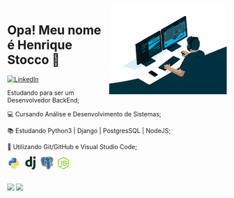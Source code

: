 <img src = "banner.gif" width = "270px" align = "right">

# Opa! Meu nome é Henrique Stocco 👾

<div id="badges">
  <a href = "https://www.linkedin.com/in/henrique-stocco-machado-a80255245">
    <img src="https://img.shields.io/badge/LinkedIn-blue?style=for-the-badge&logo=linkedin&logoColor=white" alt="LinkedIn"/>
  </a>
</div>

Estudando para ser um Desenvolvedor BackEnd;

💻 Cursando Análise e Desenvolvimento de Sistemas;

📚 Estudando Python3 | Django | PostgresSQL | NodeJS;

🧰 Utilizando Git/GitHub e Visual Studio Code;

<div>
  <img src="https://raw.githubusercontent.com/devicons/devicon/master/icons/python/python-original.svg" title="Python3" 
  alt="Python" width="30" height="30"/>&nbsp;
  <img src="https://raw.githubusercontent.com/devicons/devicon/master/icons/django/django-plain.svg" title="Django" 
  alt="Django" width="30" height="30"/>&nbsp;
  <img src="https://raw.githubusercontent.com/devicons/devicon/master/icons/postgresql/postgresql-original.svg" 
  title="PostgresSQL" alt="Postgres" width="30" height="30"/>&nbsp;
  <img src="https://raw.githubusercontent.com/devicons/devicon/master/icons/nodejs/nodejs-plain.svg" title="NodeJS" alt="Node" 
  width="30" height="30"/>&nbsp;
</div>

##

<div align = "left">
<img height = "180em" src="https://github-readme-stats.vercel.app/api/top-langs/?username=HenriqueStocco&show_icons=true&theme=tokyonight&count_private=true"/>
<img height = "180em" src="https://github-readme-stats.vercel.app/api?username=HenriqueStocco&show_icons=true&show_icons=true&theme=tokyonight&count_private=true" />
</div>
